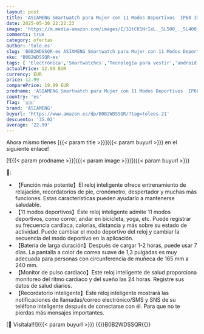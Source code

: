 ```yaml
---
layout: post
title: 'ASIAMENG Smartwatch para Mujer con 11 Modos Deportivos  IP68 Impermeable Pulsera de Actividad con Pulsómetro Podómetro para Teléfono móvil Android iOS'
date: 2025-05-30 22:22:23
image: 'https://m.media-amazon.com/images/I/31tCKSNrIeL._SL500_._SL400_.jpg'
comments: true
category: ofertas
author: 'tole.es'
slug: 'B0B2WDSSQR-es ASIAMENG Smartwatch para Mujer con 11 Modos Deportivos...'
sku: 'B0B2WDSSQR-es'
tags: [ 'Electrónica','Smartwatches','Tecnología para vestir','android','asiameng','🇪🇸', ]
actualPrice: 12.99 EUR
currency: EUR
price: 12.99
comparePrice: 19.99 EUR
prodname: 'ASIAMENG Smartwatch para Mujer con 11 Modos Deportivos  IP68 Impermeable Pulsera de Actividad con Pulsómetro Podómetro para Teléfono móvil Android iOS'
country: 'es'
flag: '🇪🇸'
brand: 'ASIAMENG'
buyurl: 'https://www.amazon.es/dp/B0B2WDSSQR/?tag=tolees-21'
descuento: '35.02'
average: '22.99'
---
```


Ahora mismo tienes [{{< param title >}}]({{< param buyurl >}}) en el siguiente enlace!

[![{{< param prodname >}}]({{< param image >}})]({{< param buyurl >}})

🔎:

- 【Función más potente】El reloj inteligente ofrece entrenamiento de relajación, recordatorios de pie, cronómetro, despertador y muchas más funciones. Estas características pueden ayudarlo a mantenerse saludable.
- 【11 modos deportivos】Este reloj inteligente admite 11 modos deportivos, como correr, andar en bicicleta, yoga, etc. Puede registrar su frecuencia cardíaca, calorías, distancia y más sobre su estado de actividad. Puede cambiar el modo deportivo del reloj y cambiar la secuencia del modo deportivo en la aplicación.
- 【Batería de larga duración】Después de cargar 1-2 horas, puede usar 7 días. La pantalla a color de correa suave de 1,3 pulgadas es muy adecuada para personas con circunferencia de muñeca de 165 mm a 240 mm.
- 【Monitor de pulso cardiaco】Este reloj inteligente de salud proporciona monitoreo del ritmo cardíaco y del sueño las 24 horas. Registre sus datos de salud diarios.
- 【Recordatorio inteligente】Este reloj inteligente mostrará las notificaciones de llamadas/correo electrónico/SMS y SNS de su teléfono inteligente después de conectarse con él. Para que no te pierdas más mensajes importantes.

[🛒 Visítala!!!]({{< param buyurl >}})
{{<world>}}B0B2WDSSQR{{</world>}}
